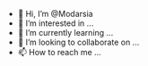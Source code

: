 - 👋 Hi, I’m @Modarsia
- 👀 I’m interested in ...
- 🌱 I’m currently learning ...
- 💞️ I’m looking to collaborate on ...
- 📫 How to reach me ...

<!---
Modarsia/Modarsia is a ✨ special ✨ repository because its `README.md` (this file) appears on your GitHub profile.
You can click the Preview link to take a look at your changes.
--->
